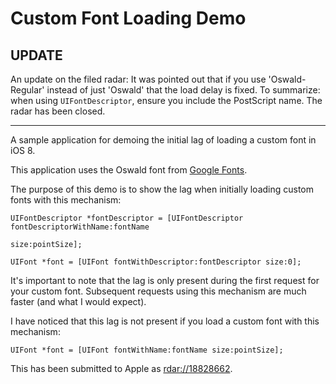Custom Font Loading Demo
========================

UPDATE
------
An update on the filed radar: It was pointed out that if you use 'Oswald-Regular' instead of just 'Oswald' that the load delay is fixed. To summarize: when using `UIFontDescriptor`, ensure you include the PostScript name. The radar has been closed.

- - -

A sample application for demoing the initial lag of loading a custom font in iOS 8.

This application uses the Oswald font from [Google Fonts](http://www.google.com/fonts/).

The purpose of this demo is to show the lag when initially loading custom fonts with this mechanism:
```
UIFontDescriptor *fontDescriptor = [UIFontDescriptor fontDescriptorWithName:fontName
                                                                       size:pointSize];

UIFont *font = [UIFont fontWithDescriptor:fontDescriptor size:0];
```

It's important to note that the lag is only present during the first request for your custom font. Subsequent requests using this mechanism are much faster (and what I would expect).

I have noticed that this lag is not present if you load a custom font with this mechanism:
```
UIFont *font = [UIFont fontWithName:fontName size:pointSize];
```

This has been submitted to Apple as [rdar://18828662](rdar://18828662).
